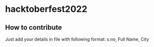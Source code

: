 # hacktoberfest2022
## How to contribute
Just add your details in file with following format:
s.no, Full Name, City
